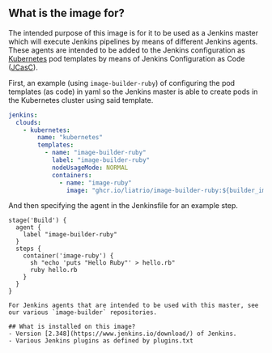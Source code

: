 ## What is the image for?
The intended purpose of this image is for it to be used as a Jenkins master which will execute Jenkins pipelines by means of different Jenkins agents. These agents are intended to be added to the Jenkins configuration as [Kubernetes](ihttps://plugins.jenkins.io/kubernetes/) pod templates by means of Jenkins Configuration as Code ([JCasC](https://github.com/jenkinsci/configuration-as-code-plugin/blob/master/README.md)).

First, an example (using `image-builder-ruby`) of configuring the pod templates (as code) in yaml so the Jenkins master is able to create pods in the Kubernetes cluster using said template.

```yaml
jenkins:
  clouds:
    - kubernetes:
        name: "kubernetes"
        templates:
          - name: "image-builder-ruby"
            label: "image-builder-ruby"
            nodeUsageMode: NORMAL
            containers:
              - name: "image-ruby"
                image: "ghcr.io/liatrio/image-builder-ruby:${builder_images_version}"
```
And then specifying the agent in the Jenkinsfile for an example step.

```jenkins
stage('Build') {
  agent {
    label "image-builder-ruby"
  }
  steps {
    container('image-ruby') {
      sh "echo 'puts "Hello Ruby"' > hello.rb"
      ruby hello.rb
    }
  }
}

For Jenkins agents that are intended to be used with this master, see our various `image-builder` repositories.

## What is installed on this image?
- Version [2.348](https://www.jenkins.io/download/) of Jenkins.
- Various Jenkins plugins as defined by plugins.txt
